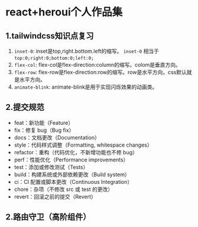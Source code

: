 # react+heroui个人作品集

## 1.tailwindcss知识点复习
1. `inset-0`:
inset是top,right.bottom.left的缩写。
`inset-0` 相当于 `top:0;right:0;bottom:0;left:0;`
2. `flex-col`:
flex-col是flex-direction:column的缩写。colom是垂直方向。
3. `flex-row`:
flex-row是flex-direction:row的缩写。row是水平方向，css默认就是水平方向。
4. `animate-blink`:
animate-blink是用于实现闪烁效果的动画类。

## 2.提交规范
- feat：新功能（Feature）
- fix：修复 bug（Bug fix）
- docs：文档更改（Documentation）
- style：代码样式调整（Formatting, whitespace changes）
- refactor：重构（代码优化，不新增功能也不修 bug）
- perf：性能优化（Performance improvements）
- test：添加或修改测试（Tests）
- build：构建系统或外部依赖更改（Build system）
- ci：CI 配置或脚本更改（Continuous Integration）
- chore：杂项（不修改 src 或 test 的更改）
- revert：回滚之前的提交（Revert）

## 2.路由守卫（高阶组件）
